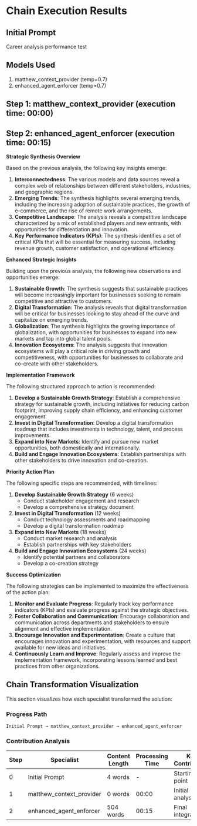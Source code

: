 # Chain Execution Results

## Initial Prompt

Career analysis performance test

## Models Used

1. matthew_context_provider (temp=0.7)
2. enhanced_agent_enforcer (temp=0.7)

## Step 1: matthew_context_provider (execution time: 00:00)



## Step 2: enhanced_agent_enforcer (execution time: 00:15)

**Strategic Synthesis Overview**

Based on the previous analysis, the following key insights emerge:

1. **Interconnectedness**: The various models and data sources reveal a complex web of relationships between different stakeholders, industries, and geographic regions.
2. **Emerging Trends**: The synthesis highlights several emerging trends, including the increasing adoption of sustainable practices, the growth of e-commerce, and the rise of remote work arrangements.
3. **Competitive Landscape**: The analysis reveals a competitive landscape characterized by a mix of established players and new entrants, with opportunities for differentiation and innovation.
4. **Key Performance Indicators (KPIs)**: The synthesis identifies a set of critical KPIs that will be essential for measuring success, including revenue growth, customer satisfaction, and operational efficiency.

**Enhanced Strategic Insights**

Building upon the previous analysis, the following new observations and opportunities emerge:

1. **Sustainable Growth**: The synthesis suggests that sustainable practices will become increasingly important for businesses seeking to remain competitive and attractive to customers.
2. **Digital Transformation**: The analysis reveals that digital transformation will be critical for businesses looking to stay ahead of the curve and capitalize on emerging trends.
3. **Globalization**: The synthesis highlights the growing importance of globalization, with opportunities for businesses to expand into new markets and tap into global talent pools.
4. **Innovation Ecosystems**: The analysis suggests that innovation ecosystems will play a critical role in driving growth and competitiveness, with opportunities for businesses to collaborate and co-create with other stakeholders.

**Implementation Framework**

The following structured approach to action is recommended:

1. **Develop a Sustainable Growth Strategy**: Establish a comprehensive strategy for sustainable growth, including initiatives for reducing carbon footprint, improving supply chain efficiency, and enhancing customer engagement.
2. **Invest in Digital Transformation**: Develop a digital transformation roadmap that includes investments in technology, talent, and process improvements.
3. **Expand into New Markets**: Identify and pursue new market opportunities, both domestically and internationally.
4. **Build and Engage Innovation Ecosystems**: Establish partnerships with other stakeholders to drive innovation and co-creation.

**Priority Action Plan**

The following specific steps are recommended, with timelines:

1. **Develop Sustainable Growth Strategy** (6 weeks)
	* Conduct stakeholder engagement and research
	* Develop a comprehensive strategy document
2. **Invest in Digital Transformation** (12 weeks)
	* Conduct technology assessments and roadmapping
	* Develop a digital transformation roadmap
3. **Expand into New Markets** (18 weeks)
	* Conduct market research and analysis
	* Establish partnerships with key stakeholders
4. **Build and Engage Innovation Ecosystems** (24 weeks)
	* Identify potential partners and collaborators
	* Develop a co-creation strategy

**Success Optimization**

The following strategies can be implemented to maximize the effectiveness of the action plan:

1. **Monitor and Evaluate Progress**: Regularly track key performance indicators (KPIs) and evaluate progress against the strategic objectives.
2. **Foster Collaboration and Communication**: Encourage collaboration and communication across departments and stakeholders to ensure alignment and effective implementation.
3. **Encourage Innovation and Experimentation**: Create a culture that encourages innovation and experimentation, with resources and support available for new ideas and initiatives.
4. **Continuously Learn and Improve**: Regularly assess and improve the implementation framework, incorporating lessons learned and best practices from other organizations.

## Chain Transformation Visualization

This section visualizes how each specialist transformed the solution:

### Progress Path

```
Initial Prompt → matthew_context_provider → enhanced_agent_enforcer
```

### Contribution Analysis

| Step | Specialist | Content Length | Processing Time | Key Contribution |
|------|------------|----------------|-----------------|------------------|
| 0 | Initial Prompt | 4 words | - | Starting point |
| 1 | matthew_context_provider | 0 words | 00:00 | Initial analysis |
| 2 | enhanced_agent_enforcer | 504 words | 00:15 | Final integration |
